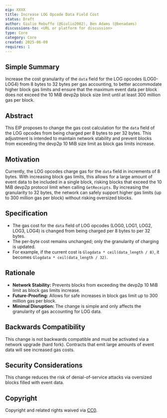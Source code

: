 ```yaml
---
eip: XXXX
title: Increase LOG Opcode Data Field Cost
status: Draft
author: Giulio Rebuffo (@Giulio2002), Ben Adams (@benadams)
discussions-to: <URL or platform for discussion>
type: Core
category: Core
created: 2025-06-09
requires: 1
---
```


## Simple Summary

Increase the cost granularity of the `data` field for the LOG opcodes (LOG0-LOG4) from 8 bytes to 32 bytes per gas accounting, to better accommodate higher block gas limits and ensure that the maximum event data per block does not exceed the 10 MiB devp2p block size limit until at least 300 million gas per block.

## Abstract

This EIP proposes to change the gas cost calculation for the `data` field of the LOG opcodes from being charged per 8 bytes to per 32 bytes. This adjustment is intended to maintain network stability and prevent blocks from exceeding the devp2p 10 MiB size limit as block gas limits increase.

## Motivation

Currently, the LOG opcodes charge gas for the `data` field in increments of 8 bytes. With increasing block gas limits, this allows for a large amount of event data to be included in a single block, risking blocks that exceed the 10 MiB devp2p protocol limit when calling `GetReceipts`. By increasing the granularity to 32 bytes, the network can safely support higher gas limits (up to 300 million gas per block) without risking oversized blocks.

## Specification

- The gas cost for the `data` field of LOG opcodes (LOG0, LOG1, LOG2, LOG3, LOG4) is changed from being charged per 8 bytes to per 32 bytes.
- The per-byte cost remains unchanged; only the granularity of charging is updated.
- For example, if the current cost is `Glogdata * ceil(data_length / 8)`, it becomes `Glogdata * ceil(data_length / 32)`.

## Rationale

- **Network Stability:** Prevents blocks from exceeding the devp2p 10 MiB limit as block gas limits increase.
- **Future-Proofing:** Allows for safe increases in block gas limit up to 300 million gas per block.
- **Minimal Disruption:** The change is simple and only affects the granularity of gas accounting for LOG data.

## Backwards Compatibility

This change is not backwards compatible and must be activated via a network upgrade (hard fork). Contracts that emit large amounts of event data will see increased gas costs.
## Security Considerations

This change reduces the risk of denial-of-service attacks via oversized blocks filled with event data.



## Copyright

Copyright and related rights waived via [CC0](https://creativecommons.org/publicdomain/zero/1.0/).
